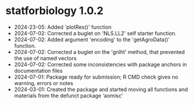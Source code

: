 # statforbiology 1.0.2
* 2024-23-05: Added 'plotRes()' function
* 2024-07-02: Corrected a buglet on 'NLS.LL2' self starter function.
* 2024-07-02: Added argument 'encoding' to the 'getAgroData()' function.
* 2024-07-02: Corrected a buglet on the 'gnlht' method, that prevented the use of named vectors
* 2024-07-02: Corrected some inconsistencies with package anchors in documentation files
* 2024-07-01: Package ready for submission; R CMD check gives no warning, errors or notes
* 2024-03-01: Created the package and started moving all functions and materials from the defunct package ‘aomisc’
